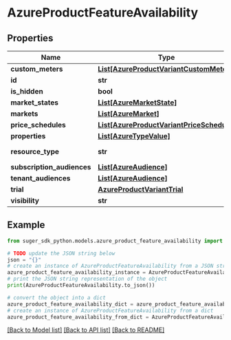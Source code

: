 # AzureProductFeatureAvailability


## Properties

Name | Type | Description | Notes
------------ | ------------- | ------------- | -------------
**custom_meters** | [**List[AzureProductVariantCustomMeter]**](AzureProductVariantCustomMeter.md) |  | [optional] 
**id** | **str** |  | [optional] 
**is_hidden** | **bool** |  | [optional] 
**market_states** | [**List[AzureMarketState]**](AzureMarketState.md) |  | [optional] 
**markets** | [**List[AzureMarket]**](AzureMarket.md) |  | [optional] 
**price_schedules** | [**List[AzureProductVariantPriceSchedule]**](AzureProductVariantPriceSchedule.md) |  | [optional] 
**properties** | [**List[AzureTypeValue]**](AzureTypeValue.md) |  | [optional] 
**resource_type** | **str** | ResourceType &#x3D; FeatureAvailability | [optional] 
**subscription_audiences** | [**List[AzureAudience]**](AzureAudience.md) |  | [optional] 
**tenant_audiences** | [**List[AzureAudience]**](AzureAudience.md) |  | [optional] 
**trial** | [**AzureProductVariantTrial**](AzureProductVariantTrial.md) |  | [optional] 
**visibility** | **str** |  | [optional] 

## Example

```python
from suger_sdk_python.models.azure_product_feature_availability import AzureProductFeatureAvailability

# TODO update the JSON string below
json = "{}"
# create an instance of AzureProductFeatureAvailability from a JSON string
azure_product_feature_availability_instance = AzureProductFeatureAvailability.from_json(json)
# print the JSON string representation of the object
print(AzureProductFeatureAvailability.to_json())

# convert the object into a dict
azure_product_feature_availability_dict = azure_product_feature_availability_instance.to_dict()
# create an instance of AzureProductFeatureAvailability from a dict
azure_product_feature_availability_from_dict = AzureProductFeatureAvailability.from_dict(azure_product_feature_availability_dict)
```
[[Back to Model list]](../README.md#documentation-for-models) [[Back to API list]](../README.md#documentation-for-api-endpoints) [[Back to README]](../README.md)


